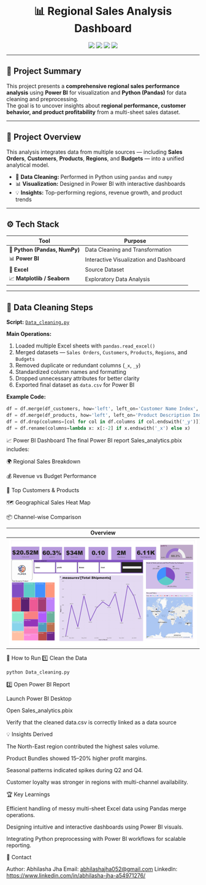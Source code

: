 <h1 align="center">📊 Regional Sales Analysis Dashboard</h1>

<p align="center">
  <img src="https://img.shields.io/badge/Tool-PowerBI-blue?style=for-the-badge" />
  <img src="https://img.shields.io/badge/Python-Pandas%20|%20NumPy-yellow?style=for-the-badge" />
  <img src="https://img.shields.io/badge/Visualization-Data%20Analytics-brightgreen?style=for-the-badge" />
  <img src="https://img.shields.io/badge/Status-Completed-success?style=for-the-badge" />
</p>

---

## 🧭 Project Summary

This project presents a **comprehensive regional sales performance analysis** using **Power BI** for visualization and **Python (Pandas)** for data cleaning and preprocessing.  
The goal is to uncover insights about **regional performance, customer behavior, and product profitability** from a multi-sheet sales dataset.

---

## 🧩 Project Overview

This analysis integrates data from multiple sources — including **Sales Orders**, **Customers**, **Products**, **Regions**, and **Budgets** — into a unified analytical model.

- 🧹 **Data Cleaning:** Performed in Python using `pandas` and `numpy`  
- 📊 **Visualization:** Designed in Power BI with interactive dashboards  
- 💡 **Insights:** Top-performing regions, revenue growth, and product trends

---

## ⚙️ Tech Stack

| Tool | Purpose |
|------|----------|
| 🐍 **Python (Pandas, NumPy)** | Data Cleaning and Transformation |
| 📊 **Power BI** | Interactive Visualization and Dashboard |
| 📗 **Excel** | Source Dataset |
| 📈 **Matplotlib / Seaborn** | Exploratory Data Analysis |

---

## 🧹 Data Cleaning Steps

**Script:** [`Data_cleaning.py`](Data_cleaning/Data_cleaning.py)

**Main Operations:**
1. Loaded multiple Excel sheets with `pandas.read_excel()`  
2. Merged datasets — `Sales Orders`, `Customers`, `Products`, `Regions`, and `Budgets`  
3. Removed duplicate or redundant columns (`_x`, `_y`)  
4. Standardized column names and formatting  
5. Dropped unnecessary attributes for better clarity  
6. Exported final dataset as `data.csv` for Power BI

**Example Code:**
```python
df = df.merge(df_customers, how='left', left_on='Customer Name Index', right_on='Customer Index')
df = df.merge(df_products, how='left', left_on='Product Description Index', right_on='Index')
df = df.drop(columns=[col for col in df.columns if col.endswith('_y')])
df = df.rename(columns=lambda x: x[:-2] if x.endswith('_x') else x)
```
📈 Power BI Dashboard
The final Power BI report Sales_analytics.pbix includes:

🌍 Regional Sales Breakdown

💰 Revenue vs Budget Performance

👥 Top Customers & Products

🗺️ Geographical Sales Heat Map

📦 Channel-wise Comparison

| Overview                                    | 
| ------------------------------------------- | 
| ![Dashboard Overview](images/dashboard.jpg) | 


🚀 How to Run
1️⃣ Clean the Data
```python
python Data_cleaning.py
```
2️⃣ Open Power BI Report

Launch Power BI Desktop

Open Sales_analytics.pbix

Verify that the cleaned data.csv is correctly linked as a data source

💡 Insights Derived

The North-East region contributed the highest sales volume.

Product Bundles showed 15–20% higher profit margins.

Seasonal patterns indicated spikes during Q2 and Q4.

Customer loyalty was stronger in regions with multi-channel availability.

🏆 Key Learnings

Efficient handling of messy multi-sheet Excel data using Pandas merge operations.

Designing intuitive and interactive dashboards using Power BI visuals.

Integrating Python preprocessing with Power BI workflows for scalable reporting.

📧 Contact

Author: Abhilasha Jha
Email: abhilashajha052@gmail.com
LinkedIn: https://www.linkedin.com/in/abhilasha-jha-a54971276/

